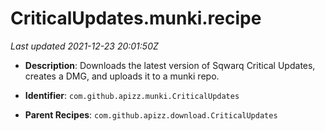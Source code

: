 # CriticalUpdates.munki.recipe

_Last updated 2021-12-23 20:01:50Z_

- **Description**: Downloads the latest version of Sqwarq Critical Updates, creates a DMG, and uploads it to a munki repo.

- **Identifier**: `com.github.apizz.munki.CriticalUpdates`

- **Parent Recipes**: `com.github.apizz.download.CriticalUpdates`
